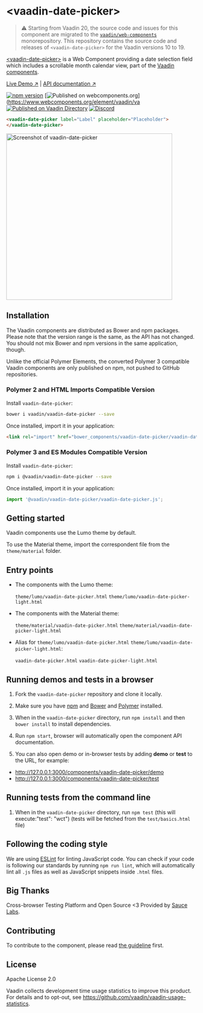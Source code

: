 # &lt;vaadin-date-picker&gt;

> ⚠️ Starting from Vaadin 20, the source code and issues for this component are migrated to the [`vaadin/web-components`](https://github.com/vaadin/web-components/tree/master/packages/vaadin-date-picker) monorepository.
> This repository contains the source code and releases of `<vaadin-date-picker>` for the Vaadin versions 10 to 19.

[&lt;vaadin-date-picker&gt;](https://vaadin.com/components/vaadin-date-picker) is a Web Component providing a date selection field which includes a scrollable month calendar view, part of the [Vaadin components](https://vaadin.com/components).

[Live Demo ↗](https://vaadin.com/components/vaadin-date-picker/html-examples)
|
[API documentation ↗](https://vaadin.com/components/vaadin-date-picker/html-api)

[![npm version](https://badgen.net/npm/v/@vaadin/vaadin-date-picker)](https://www.npmjs.com/package/@vaadin/vaadin-date-picker)
[![Published on webcomponents.org](https://img.shields.io/badge/webcomponents.org-published-blue.svg)](https://www.webcomponents.org/element/vaadin/va
[![Published on Vaadin Directory](https://img.shields.io/badge/Vaadin%20Directory-published-00b4f0.svg)](https://vaadin.com/directory/component/vaadinvaadin-date-picker)
[![Discord](https://img.shields.io/discord/732335336448852018?label=discord)](https://discord.gg/PHmkCKC)

<!--
```
<custom-element-demo height="550">
  <template>
    <script src="../webcomponentsjs/webcomponents-lite.js"></script>
    <link rel="import" href="vaadin-date-picker.html">
    <next-code-block></next-code-block>
  </template>
</custom-element-demo>
```
-->
```html
<vaadin-date-picker label="Label" placeholder="Placeholder">
</vaadin-date-picker>
```

[<img src="https://raw.githubusercontent.com/vaadin/vaadin-date-picker/master/screenshot.png" width="439" alt="Screenshot of vaadin-date-picker">](https://vaadin.com/components/vaadin-date-picker)

## Installation

The Vaadin components are distributed as Bower and npm packages.
Please note that the version range is the same, as the API has not changed.
You should not mix Bower and npm versions in the same application, though.

Unlike the official Polymer Elements, the converted Polymer 3 compatible Vaadin components
are only published on npm, not pushed to GitHub repositories.

### Polymer 2 and HTML Imports Compatible Version

Install `vaadin-date-picker`:

```sh
bower i vaadin/vaadin-date-picker --save
```

Once installed, import it in your application:

```html
<link rel="import" href="bower_components/vaadin-date-picker/vaadin-date-picker.html">
```
### Polymer 3 and ES Modules Compatible Version

Install `vaadin-date-picker`:

```sh
npm i @vaadin/vaadin-date-picker --save
```

Once installed, import it in your application:

```js
import '@vaadin/vaadin-date-picker/vaadin-date-picker.js';
```

## Getting started

Vaadin components use the Lumo theme by default.

To use the Material theme, import the correspondent file from the `theme/material` folder.

## Entry points

- The components with the Lumo theme:

  `theme/lumo/vaadin-date-picker.html`
  `theme/lumo/vaadin-date-picker-light.html`

- The components with the Material theme:

  `theme/material/vaadin-date-picker.html`
  `theme/material/vaadin-date-picker-light.html`

- Alias for `theme/lumo/vaadin-date-picker.html`
  `theme/lumo/vaadin-date-picker-light.html`:

  `vaadin-date-picker.html`
  `vaadin-date-picker-light.html`


## Running demos and tests in a browser

1. Fork the `vaadin-date-picker` repository and clone it locally.

2. Make sure you have [npm](https://www.npmjs.com/) and [Bower](https://bower.io) 
and [Polymer](https://polymer-library.polymer-project.org/) installed.

3. When in the `vaadin-date-picker` directory, run `npm install` and then `bower install` to install dependencies.

4. Run `npm start`, browser will automatically open the component API documentation.

5. You can also open demo or in-browser tests by adding **demo** or **test** to the URL, for example:

  - http://127.0.0.1:3000/components/vaadin-date-picker/demo
  - http://127.0.0.1:3000/components/vaadin-date-picker/test


## Running tests from the command line

1. When in the `vaadin-date-picker` directory, run `npm test` (this will execute:"test": "wct")
   (tests will be fetched from the `test/basics.html` file)

## Following the coding style

We are using [ESLint](http://eslint.org/) for linting JavaScript code. You can check if your code is following our standards by running `npm run lint`, which will automatically lint all `.js` files as well as JavaScript snippets inside `.html` files.


## Big Thanks

Cross-browser Testing Platform and Open Source <3 Provided by [Sauce Labs](https://saucelabs.com).


## Contributing

  To contribute to the component, please read [the guideline](https://github.com/vaadin/vaadin-core/blob/master/CONTRIBUTING.md) first.


## License

Apache License 2.0

Vaadin collects development time usage statistics to improve this product. For details and to opt-out, see https://github.com/vaadin/vaadin-usage-statistics.
